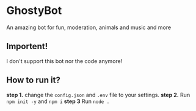 # GhostyBot
An amazing bot for fun, moderation, animals and music and more

## Importent! 
I don't support this bot nor the code anymore! 

## How to run it?
**step 1.** change the `config.json` and `.env` file to your settings.
**step 2.** Run `npm init -y` and `npm i`
**step 3** Run `node .` 
